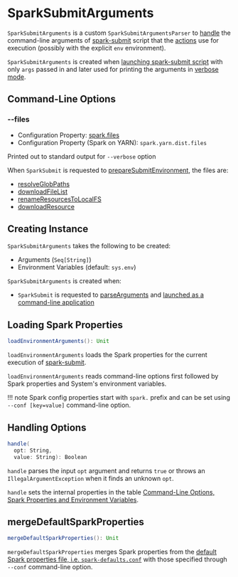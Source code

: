 # SparkSubmitArguments

`SparkSubmitArguments` is a custom `SparkSubmitArgumentsParser` to [handle](#handle) the command-line arguments of [spark-submit](spark-submit.md) script that the [actions](spark-submit.md#actions) use for execution (possibly with the explicit `env` environment).

`SparkSubmitArguments` is created when [launching spark-submit script](#main) with only `args` passed in and later used for printing the arguments in [verbose mode](#verbose-mode).

## Command-Line Options

### <span id="files"> --files

* Configuration Property: [spark.files](../configuration-properties.md#spark.files)
* Configuration Property (Spark on YARN): `spark.yarn.dist.files`

Printed out to standard output for `--verbose` option

When `SparkSubmit` is requested to [prepareSubmitEnvironment](SparkSubmit.md#prepareSubmitEnvironment), the files are:

* [resolveGlobPaths](DependencyUtils.md#resolveGlobPaths)
* [downloadFileList](DependencyUtils.md#downloadFileList)
* [renameResourcesToLocalFS](SparkSubmit.md#renameResourcesToLocalFS)
* [downloadResource](SparkSubmit.md#downloadResource)

## Creating Instance

`SparkSubmitArguments` takes the following to be created:

* <span id="args"> Arguments (`Seq[String]`)
* <span id="env"> Environment Variables (default: `sys.env`)

`SparkSubmitArguments` is created when:

* `SparkSubmit` is requested to [parseArguments](SparkSubmit.md#parseArguments) and [launched as a command-line application](SparkSubmit.md#main)

## <span id="loadEnvironmentArguments"> Loading Spark Properties

```scala
loadEnvironmentArguments(): Unit
```

`loadEnvironmentArguments` loads the Spark properties for the current execution of [spark-submit](spark-submit.md).

`loadEnvironmentArguments` reads command-line options first followed by Spark properties and System's environment variables.

!!! note
    Spark config properties start with `spark.` prefix and can be set using `--conf [key=value]` command-line option.

## <span id="handle"> Handling Options

```scala
handle(
  opt: String,
  value: String): Boolean
```

`handle` parses the input `opt` argument and returns `true` or throws an `IllegalArgumentException` when it finds an unknown `opt`.

`handle` sets the internal properties in the table [Command-Line Options, Spark Properties and Environment Variables](spark-submit.md#options-properties-variables).

## <span id="mergeDefaultSparkProperties"> mergeDefaultSparkProperties

```scala
mergeDefaultSparkProperties(): Unit
```

`mergeDefaultSparkProperties` merges Spark properties from the [default Spark properties file, i.e. `spark-defaults.conf`](spark-properties.md#spark-defaults-conf) with those specified through `--conf` command-line option.
